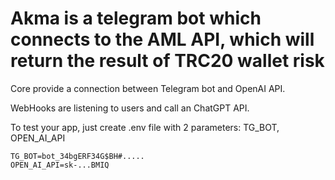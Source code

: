 # Akma is a telegram bot which connects to the AML API, which will return the result of TRC20 wallet risk

Core provide a connection between Telegram bot and OpenAI API.

WebHooks are listening to users and call an ChatGPT API.

To test your app, just create .env file with 2 parameters: TG_BOT, OPEN_AI_API
```
TG_BOT=bot_34bgERF34G$BH#.....
OPEN_AI_API=sk-...BMIQ
```
